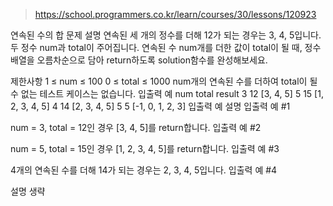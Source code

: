 > https://school.programmers.co.kr/learn/courses/30/lessons/120923

연속된 수의 합
문제 설명
연속된 세 개의 정수를 더해 12가 되는 경우는 3, 4, 5입니다. 두 정수 num과 total이 주어집니다. 연속된 수 num개를 더한 값이 total이 될 때, 정수 배열을 오름차순으로 담아 return하도록 solution함수를 완성해보세요.

제한사항
1 ≤ num ≤ 100
0 ≤ total ≤ 1000
num개의 연속된 수를 더하여 total이 될 수 없는 테스트 케이스는 없습니다.
입출력 예
num	total	result
3	12	[3, 4, 5]
5	15	[1, 2, 3, 4, 5]
4	14	[2, 3, 4, 5]
5	5	[-1, 0, 1, 2, 3]
입출력 예 설명
입출력 예 #1

num = 3, total = 12인 경우 [3, 4, 5]를 return합니다.
입출력 예 #2

num = 5, total = 15인 경우 [1, 2, 3, 4, 5]를 return합니다.
입출력 예 #3

4개의 연속된 수를 더해 14가 되는 경우는 2, 3, 4, 5입니다.
입출력 예 #4

설명 생략